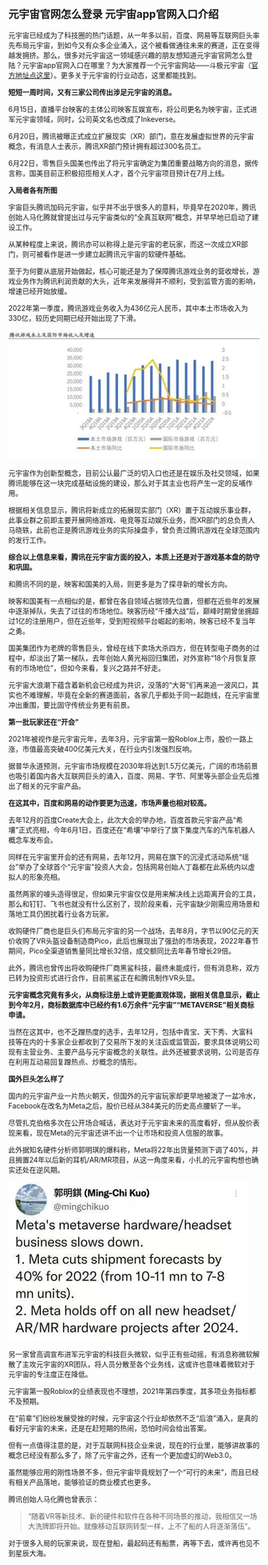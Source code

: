 ## 元宇宙官网怎么登录 元宇宙app官网入口介绍 

元宇宙已经成为了科技圈的热门话题，从一年多以前，百度、网易等互联网巨头率先布局元宇宙，到如今又有众多企业涌入，这个被看做通往未来的赛道，正在变得越发拥挤。那么，很多对元宇宙这一领域感兴趣的朋友想知道元宇宙官网怎么登陆？元宇宙app官网入口在哪里？为大家推荐一个元宇宙网站——斗极元宇宙（[官方地址点这里](https://demo.metabd.io/)）。更多关于元宇宙的行业动态，这里都能找到。

**短短一周时间，又有三家公司传出涉足元宇宙的消息。**

6月15日，直播平台映客的主体公司映客互娱宣布，将公司更名为映宇宙，正式进军元宇宙领域，同时，公司英文名也改成了Inkeverse。

6月20日，腾讯被曝正式成立扩展现实（XR）部门，意在发展虚拟世界的元宇宙概念，有消息人士表示，腾讯XR部门预计拥有超过300名员工。

6月22日，零售巨头国美也传出了将元宇宙确定为集团重要战略方向的消息，据传言称，国美目前正积极招揽相关人才，首个元宇宙项目预计在7月上线。

**入局者各有所图**

宇宙巨头腾讯加码元宇宙，似乎并不出乎很多人的意料，毕竟早在2020年，腾讯创始人马化腾就曾提出过与元宇宙类似的“全真互联网”概念，并早早地已启动了建设工作。

从某种程度上来说，腾讯亦可以称得上是元宇宙的老玩家，而这一次成立XR部门，则可被看作是进一步建立起腾讯元宇宙的软硬件基础。

至于为何要从底层开始做起，核心可能还是为了保障腾讯游戏业务的营收增长，游戏业务作为腾讯利润贡献的大头，近年来发展得并不顺利，受到监管方面的影响，增速已经开始放缓。

2022年第一季度，腾讯游戏业务收入为436亿元人民币，其中本土市场收入为330亿，较历史同期已经开始出现了下滑。

![配图一](2022062810316563769013883.jpg)

元宇宙作为创新型概念，目前公认最广泛的切入口也还是在娱乐及社交领域，如果腾讯能够在这一块完成基础设施的建设，那么对于其主业也将产生一定的反哺作用。

根据相关信息显示，腾讯将新成立的拓展现实部门（XR）置于互动娱乐事业群，此事业群之前即主要开展网络游戏、电竞等互动娱乐业务，而XR部门的总负责人马晓轶，此前也正是腾讯游戏业务的实际操盘手，曾负责过腾讯游戏在全球范围内的发行工作。

**综合以上信息来看，腾讯在元宇宙方面的投入，本质上还是对于游戏基本盘的防守和巩固。**

和腾讯不同的是，映客和国美的入局，则更多是为了探寻新的增长方向。

映客和国美有一点相似的是，都曾在各自领域占据领先位置，但都在近些年的发展中逐渐掉队，失去了过往的市场地位。映客历经“千播大战”后，巅峰时期曾坐拥超过1亿的注册用户，但在近些年，受到短视频平台崛起的影响，映客已经不复当年之勇。

国美集团作为老牌的零售巨头，曾经在线下卖场大杀四方，但在转型电子商务的过程中，却淡出了第一梯队，去年创始人黄光裕回归集团，对外宣称“18个月恢复原有的市场地位”，但如今来看，复兴之路并不好走。

元宇宙大浪潮下蕴含着新机会已经成为共识，没落的“大哥”们再来追一波风口，其实也不难理解，毕竟在全新的赛道面前，各家几乎都处于同一起跑线，在元宇宙里冲出重围，要比固守传统业务更有前景。

**第一批玩家还在“开会”**

2021年被视作是元宇宙元年，去年3月，元宇宙第一股Roblox上市，股价一路上涨，市值最高突破400亿美元大关，在行业内引发强烈反响。

据普华永道预测，元宇宙市场规模在2030年将达到1.5万亿美元，广阔的市场前景也吸引着国内各大互联网巨头的涌入，百度、网易、字节、阿里等头部企业先后推出了相关的元宇宙产品。

**在这其中，百度和网易的动作要更为迅速，市场声量也相对较高。**

去年12月的百度Create大会上，此次大会的举办地，百度首款元宇宙产品“希壤”正式亮相，今年6月1日，百度还在“希壤”中举行了旗下集度汽车的汽车机器人概念车发布会。

同样在元宇宙里开会的还有网易，去年12月，网易在旗下的沉浸式活动系统“瑶台”举办了全球首个“元宇宙”投资人大会，包括网易创始人丁磊都在此系统内以虚拟人的形象亮相。

虽然两家的噱头造得很足，但如果元宇宙仅仅是用来解决线上远距离开会的工具，那么和钉钉、飞书也就没有什么区别了，现阶段来看，元宇宙缺少刚需应用场景和落地工具仍困扰着行业各方玩家。

收购硬件厂商也是巨头们布局元宇宙的另一个战场，去年8月，字节以90亿元的天价收购了VR头盔设备制造商Pico，此后也展现出了强劲的市场表现，2022年春节期间，Pico全渠道销售量同比增长32倍，成交额同比去年春节增长29倍。

此外，腾讯也曾传出将收购硬件厂商黑鲨科技，最终未能成行，但有消息称，双方已转为投资形式进行合作，目前黑鲨正在和腾讯制作VR头显。

**元宇宙概念究竟有多火，从商标注册上或许更能直观体现，据相关信息显示，截止到今年2月，商标数据库中已经约有1.6万余件“元宇宙”“METAVERSE”相关商标申请。**

当然在这其中，也不乏蹭热度的选手，去年12月，包括中青宝、天下秀、大富科技等在内的十多家企业都收到了交易所下发的关注函或监管函，要求具体说明公司现有主营业务、主要产品与元宇宙概念的关联性。此外还被要求说明，公司是否存在利用互动易回复蹭热点、炒概念的情形。

**国外巨头怎么样了**

国内的元宇宙产业一片热火朝天，但国外的元宇宙玩家却更早地被泼了一盆冷水，Facebook在改名为Meta之后，股价已经从384美元的历史高点腰斩了一半。

尽管扎克伯格多次在公开场合喊话，表达对于元宇宙未来的高度看好，但从股价表现来看，现在Meta的元宇宙还讲不出一个让市场和投资人信服的故事。

此外据知名硬件分析师郭明琪的爆料称，Meta将22年出货量预测下调了40%，并且搁置24年以后新的耳机/AR/MR项目，从这一角度来看，小扎的元宇宙构想也确实还处在逆风期。

![配图二](2022062850816563769027691.png)

另一家曾高调宣布进军元宇宙的科技巨头微软，似乎正有些动摇，有消息称微软解散了主攻元宇宙的XR团队，将人员分散至各个业务线，这或许也意味着微软对于元宇宙的专注度正在降低。

元宇宙第一股Roblox的业绩表现也不理想，2021年第四季度，其多项业务指标都不及预期。

在“前辈”们纷纷发展受挫的时候，元宇宙这个行业却依然不乏“后浪”涌入，是真的看好元宇宙的未来，还是在赶短期的热闹，恐怕时间会给出答案。

但有一点值得注意的是，对于互联网科技企业来说，现在的行业里，能够讲故事的概念已经没有那么多了，除了元宇宙之外，还有一个更加虚幻的Web3.0。

虽然能够应用的刚性场景不多，但元宇宙毕竟规划了一个“可行的未来”，而且已经有相关产品落地，能够验证的商业模式也更多。

腾讯创始人马化腾也曾表示：

>  “随着VR等新技术、新的硬件和软件在各种不同场景的推动，我相信又一场大洗牌即将开始。就像移动互联网转型一样，上不了船的人将逐渐落伍”。

对于很多入局的玩家来说，现在登船，最起码还有船票，再等下去，或许再也见不到星辰大海。
